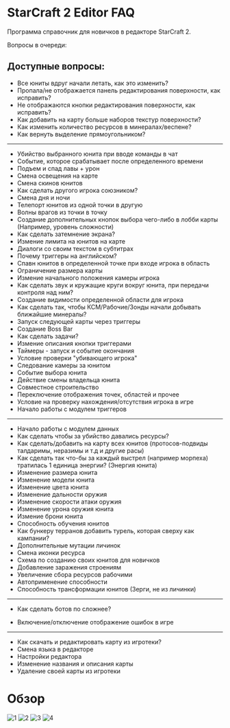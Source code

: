 # StarCraft 2 Editor FAQ  
Программа справочник для новичков в редакторе StarCraft 2.  

Вопросы в очереди:  


## Доступные вопросы:
- Все юниты вдруг начали летать, как это изменить?  
- Пропала/не отображается панель редактирования поверхности, как исправить?  
- Не отображаются кнопки редактирования поверхности, как исправить?  
- Как добавить на карту больше наборов текстур поверхности?  
- Как изменить количество ресурсов в минералах/веспене?  
- Как вернуть выделение прямоугольником?  
------------------------------------------------------------------  
- Убийство выбранного юнита при вводе команды в чат 
- Событие, которое срабатывает после определенного времени
- Подъем и спад лавы + урон  
- Смена освещения на карте 
- Смена скинов юнитов
- Как сделать другого игрока союзником? 
- Смена дня и ночи 
- Телепорт юнитов из одной точки в другую 
- Волны врагов из точки в точку 
- Создание дополнительных кнопок выбора чего-либо в лобби карты (Например, уровень сложности)
- Как сделать затемнение экрана?  
- Измение лимита на юнитов на карте
- Диалоги со своим текстом в субтитрах 
- Почему триггеры на английском?  
- Спавн юнитов в определенной точке при входе игрока в область
- Ограничение размера карты
- Измение начального положения камеры игрока
- Как сделать звук и кружащие круги вокруг юнита, при передачи контроля над ним? 
- Создание видимости определенной области для игрока
- Как сделать так, чтобы КСМ/Рабочие/Зонды начали добывать ближайшие минералы?
- Запуск следующей карты через триггеры
- Создание Boss Bar
- Как сделать задачи?
- Измение описания кнопки триггерами
- Таймеры - запуск и событие окончания
- Условие проверки "убивающего игрока"
- Следование камеры за юнитом
- Событие выбора юнита
- Действие смены владельца юнита
- Совместное строительство
- Переключение отображения точек, областей и прочее
- Условие на проверку нахождения/отсутствия игрока в игре
- Начало работы с модулем триггеров
------------------------------------------------------------------  
- Начало работы с модулем данных
- Как сделать чтобы за убийство давались ресурсы?  
- Как сделать/добавить на карту всех юнитов (протосов-подвиды талдаримы, неразимы и т.д и другие расы)  
- Как сделать так что-бы за каждый выстрел (например морпеха) тратилась 1 единица энергии? (Энергия юнита)  
- Изменение размера юнита
- Изменение модели юнита
- Изменение цвета юнита
- Изменение дальности оружия
- Изменение скорости атаки оружия
- Изменение урона оружия юнита
- Измение брони юнита
- Способность обучения юнитов
- Как бункеру терранов добавить турель, которая сверху как кампании?  
- Дополнительные мутации личинок
- Смена иконки ресурса
- Схема по созданию своих юнитов для новичков
- Добавление заражения строениям
- Увеличение сбора ресурсов рабочими
- Автоприменение способности
- Способность трансформации юнитов (Зерги, не из личинки)
------------------------------------------------------------------  
- Как сделать ботов по сложнее?

- Включение/отключение отображение ошибок в игре
------------------------------------------------------------------  
- Как скачать и редактировать карту из игротеки?  
- Смена языка в редакторе
- Настройки редактора  
- Изменение названия и описания карты
- Удаление своей карты из игротеки

# Обзор
![1](https://github.com/user-attachments/assets/228ea2df-bd8a-4cef-b0e4-20b86876d28f)
![2](https://github.com/user-attachments/assets/8edf9379-dd3d-4fff-96c5-a7843e0a2f67)
![3](https://github.com/user-attachments/assets/76c60a28-18a0-438a-9175-8da3b49e8293)
![4](https://github.com/user-attachments/assets/7f736412-683f-4978-8abc-7286f9ad391e)
